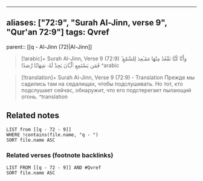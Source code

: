 
---
aliases: ["72:9", "Surah Al-Jinn, verse 9", "Qur'an 72:9"]
tags: Qvref
---

parent:: [[q - Al-Jinn (72)|Al-Jinn]]

> [!arabic]+ Surah Al-Jinn, Verse 9 (72:9)
> <span class="quran-arabic">وَأَنَّا كُنَّا نَقْعُدُ مِنْهَا مَقَـٰعِدَ لِلسَّمْعِ ۖ فَمَن يَسْتَمِعِ ٱلْـَٔانَ يَجِدْ لَهُۥ شِهَابًا رَّصَدًا</span>
^arabic

> [!translation]+ Surah Al-Jinn, Verse 9 (72:9) - Translation
> Прежде мы садились там на седалищах, чтобы подслушивать. Но тот, кто подслушает сейчас, обнаружит, что его подстерегает пылающий огонь.
^translation



## Related notes
```dataview
LIST from [[q - 72 - 9]]
WHERE !contains(file.name, "q - ")
SORT file.name ASC
```

### Related verses (footnote backlinks)
```dataview
LIST FROM [[q - 72 - 9]] AND #Qvref
SORT file.name ASC
```

